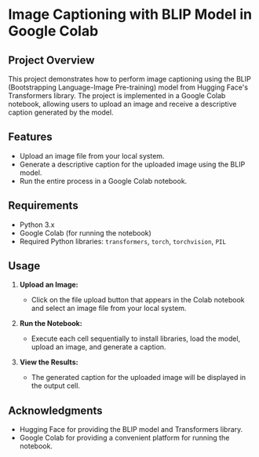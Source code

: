 # Image Captioning with BLIP Model in Google Colab

## Project Overview

This project demonstrates how to perform image captioning using the BLIP (Bootstrapping Language-Image Pre-training) model from Hugging Face's Transformers library. The project is implemented in a Google Colab notebook, allowing users to upload an image and receive a descriptive caption generated by the model.

## Features

- Upload an image file from your local system.
- Generate a descriptive caption for the uploaded image using the BLIP model.
- Run the entire process in a Google Colab notebook.

## Requirements

- Python 3.x
- Google Colab (for running the notebook)
- Required Python libraries: `transformers`, `torch`, `torchvision`, `PIL`

## Usage

1. **Upload an Image:**
   - Click on the file upload button that appears in the Colab notebook and select an image file from your local system.

2. **Run the Notebook:**
   - Execute each cell sequentially to install libraries, load the model, upload an image, and generate a caption.

3. **View the Results:**
   - The generated caption for the uploaded image will be displayed in the output cell.


## Acknowledgments

- Hugging Face for providing the BLIP model and Transformers library.
- Google Colab for providing a convenient platform for running the notebook.



